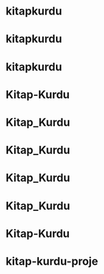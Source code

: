 # kitapkurdu
# kitapkurdu
# kitapkurdu
# Kitap-Kurdu
# Kitap_Kurdu
# Kitap_Kurdu
# Kitap_Kurdu
# Kitap_Kurdu
# Kitap-Kurdu
# kitap-kurdu-proje
